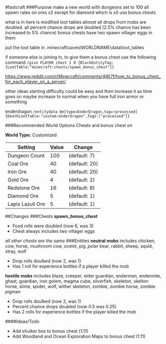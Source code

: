 #fastcraft
###Purpose
make a new world with dungeons set to 100
all spawn rates on ores x2 except for diamond which is x5
use bonus chests

what is in here is modified loot tables
almost all drops from mobs are doubled. all percent chance drops are doubled (2.5% chance has been increased to 5% chance)
bonus chests have two spawn villager eggs in them

put the loot table in \.minecraft\saves\WORLDNAME\data\loot_tables

if someone else is joining in, to give them a bonus chest use the following command
`/give PLAYER chest 1 0 {BlockEntityTag:{LootTable:"minecraft:chests/spawn_bonus_chest"}}`

https://www.reddit.com/r/Minecraft/comments/4j6t7f/how_to_bonus_chest_for_each_player_on_a_server/

other ideas
starting difficulty could be easy and then increase it as time goes on
maybe increase to normal when you have full iron armor or something


enderdragon
`/entitydata @e[type=EnderDragon,tag=!processed] {DeathLootTable:"custom:enderdragon",Tags:["processed"]}`

###Recommended World Options
Cheats and bonus chest on

**World Type:** Customized

Setting | Value | Change
--- | --- | ---
Dungeon Count | 100 | (default: 7)
Coal Ore | 40 | (default: 20)
Iron Ore | 40 | (default: 20)
Gold Ore | 4 | (default: 2)
Redstone Ore | 16 | (default: 8)
Diamond Ore | 5 | (default: 1)
Lapis Lazuli Ore | 5 | (default: 1)

##Changes
###Chests
**spawn_bonus_chest**
- Food rolls were doubled (now 6, was 3)
- Chest always includes two villager eggs

*all other chests are the same*
###Entities
**neutral mobs** includes chicken, cow, horse, mushroom cow, ocelot, pig ,polar bear, rabbit, sheep, squid, stray, wolf
- Drop rolls doulbed (now 2, was 1)
- Has 1 roll for experience bottles if a player killed the mob

**hostile mobs** includes blaze, creeper, elder guardian, enderman, endermite, ghast, guardian, iron golem, magma cube, silverfish, skeleton, skelton horse, slime, spider, wolf, wither skeleton, zombie, zombie horse, zombie pigman
- Drop rolls doulbed (now 2, was 1)
- Percent chance drops doubled (now 0.5 was 0.25)
- Has 2 rolls for experience bottles if the player killed the mob

####Ideas/Todo
- Add shulker box to bonus chest (1.11)
- Add Woodland and Ocean Exploration Maps to bonus chest (1.11)
